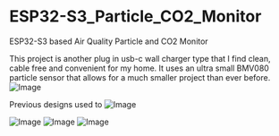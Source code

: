 # ESP32-S3_Particle_CO2_Monitor
ESP32-S3 based Air Quality Particle and CO2 Monitor

This project is another plug in usb-c wall charger type that I find clean, cable free and convenient for my home. It uses an ultra small BMV080 particle sensor that allows for a much smaller project than ever before.
![Image](https://github.com/user-attachments/assets/068908f2-491f-460d-baaa-7e56ccb6598f)

Previous designs used to 
![Image](https://github.com/user-attachments/assets/e40246da-fd77-4ef6-bbfb-84fd3a0fd16f)

![Image](https://github.com/user-attachments/assets/f80bc7f7-3e0d-45f6-b091-c78f25c5b918)
![Image](https://github.com/user-attachments/assets/7f08396c-15c4-4fbb-88d5-c476f8c2b8bd)
![Image](https://github.com/user-attachments/assets/a10d1534-b7d7-421e-adf2-e8bb9022f8b4)
